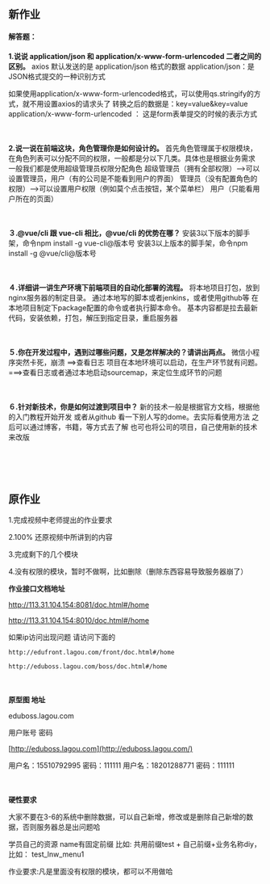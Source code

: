 ## 新作业

#### 解答题：

**1.说说 application/json 和 application/x-www-form-urlencoded 二者之间的区别。**
axios 默认发送的是 application/json 格式的数据
application/json：是JSON格式提交的一种识别方式

如果使用application/x-www-form-urlencoded格式，可以使用qs.stringify的方式，就不用设置axios的请求头了
转换之后的数据是：key=value&key=value
application/x-www-form-urlencoded ： 这是form表单提交的时候的表示方式

　

**2.说一说在前端这块，角色管理你是如何设计的。**
首先角色管理属于权限模块，在角色列表可以分配不同的权限，一般都是分以下几类。具体也是根据业务需求
一般我们都是使用超级管理员权限分配角色
超级管理员（拥有全部权限）-->可以设置管理员，用户（有的公司是不能看到用户的界面）
管理员（没有配置角色的权限）-->可以设置用户权限（例如莫个点击按钮，某个菜单栏）
用户（只能看用户所在的页面）

　

**３.@vue/cli 跟 vue-cli 相比，@vue/cli 的优势在哪？**
安装3以下版本的脚手架，命令npm install -g vue-cli@版本号
安装3以上版本的脚手架，命令npm install -g @vue/cli@版本号　

　

**４.详细讲一讲生产环境下前端项目的自动化部署的流程。**
将本地项目打包，放到nginx服务器的制定目录。
通过本地写的脚本或者jenkins，或者使用github等
在本地项目制定下package配置的命令或者执行脚本命令。
基本内容都是拉去最新代码，安装依赖，打包，解压到指定目录，重启服务器
　

　

**５.你在开发过程中，遇到过哪些问题，又是怎样解决的？请讲出两点。**
微信小程序突然卡死，崩溃   ==>查看日志
项目在本地环境可以启动，在生产环节就有问题。   ===>查看日志或者通过本地启动sourcemap，来定位生成环节的问题
　

　

**６.针对新技术，你是如何过渡到项目中？**
新的技术一般是根据官方文档，根据他的入门教程开始开发
或者从github 看一下别人写的dome。去实际看使用方法
之后可以通过博客，书籍，等方式去了解
也可也将公司的项目，自己使用新的技术来改版

　

　



## 原作业

1.完成视频中老师提出的作业要求

2.100% 还原视频中所讲到的内容

3.完成剩下的几个模块

4.没有权限的模块，暂时不做啊，比如删除（删除东西容易导致服务器崩了）



**作业接口文档地址**

http://113.31.104.154:8081/doc.html#/home

http://113.31.104.154:8010/doc.html#/home

如果ip访问出现问题 请访问下面的

```
http://edufront.lagou.com/front/doc.html#/home
```

```
http://eduboss.lagou.com/boss/doc.html#/home
```

　

**原型图 地址**

eduboss.lagou.com

用户账号 密码

[http://eduboss.lagou.com](http://eduboss.lagou.com/)

用户名：15510792995     密码：111111
用户名：18201288771     密码：111111

　

**硬性要求**

大家不要在3-6的系统中删除数据，可以自己新增，修改或是删除自己新增的数据，否则服务器总是出问题哈

学员自己的资源 name有固定前缀 比如: 共用前缀test + 自己前缀+业务名称diy， 比如： test_lnw_menu1

作业要求:凡是里面没有权限的模块，都可以不用做哈